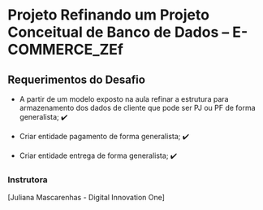 # Projeto Refinando um Projeto Conceitual de Banco de Dados – E-COMMERCE_ZEf

## Requerimentos do Desafio

- A partir de um modelo exposto na aula refinar a estrutura para armazenamento dos dados de cliente que pode ser PJ ou PF de forma generalista; ✔️

- Criar entidade pagamento de forma generalista; ✔️

- Criar entidade entrega de forma generalista; ✔️

### Instrutora

[Juliana Mascarenhas - Digital Innovation One]
